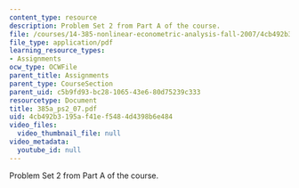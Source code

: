 ```yaml
---
content_type: resource
description: Problem Set 2 from Part A of the course.
file: /courses/14-385-nonlinear-econometric-analysis-fall-2007/4cb492b3195af41ef5484d4398b6e484_385a_ps2_07.pdf
file_type: application/pdf
learning_resource_types:
- Assignments
ocw_type: OCWFile
parent_title: Assignments
parent_type: CourseSection
parent_uid: c5b9fd93-bc28-1065-43e6-80d75239c333
resourcetype: Document
title: 385a_ps2_07.pdf
uid: 4cb492b3-195a-f41e-f548-4d4398b6e484
video_files:
  video_thumbnail_file: null
video_metadata:
  youtube_id: null
---
```

Problem Set 2 from Part A of the course.

